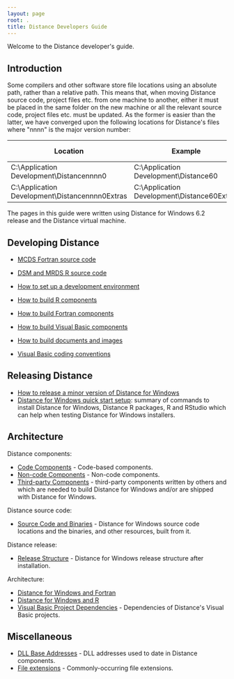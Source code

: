 ```yaml
---
layout: page
root: .
title: Distance Developers Guide
---
```


Welcome to the Distance developer's guide.

Introduction
------------

Some compilers and other software store file locations using an absolute path, rather than a relative path. This means that, when moving Distance source code, project files etc. from one machine to another, either it must be placed in the same folder on the new machine or all the relevant source code, project files etc. must be updated. As the former is easier than the latter, we have converged upon the following locations for Distance's files where "nnnn" is the major version number:

| Location | Example | Short-hand in this guide |
| -------- | ------- | ------------------------ |
| C:\Application Development\Distancennnn0 | C:\Application Development\Distance60 | %BASE% |
| C:\Application Development\Distancennnn0Extras | C:\Application Development\Distance60Extras | %BASE%Extras |

The pages in this guide were written using Distance for Windows 6.2 release and the Distance virtual machine.

Developing Distance
-------------------

* [MCDS Fortran source code](./developer/McdsSourceCode.html)
* [DSM and MRDS R source code](./developer/DsmMrdsSourceCode.html)

* [How to set up a development environment](./developer/SetUpDevelopmentEnvironment.html)
* [How to build R components](./developer/BuildR.html)
* [How to build Fortran components](./developer/BuildFortran.html)
* [How to build Visual Basic components](./developer/BuildVisualBasic.html)
* [How to build documents and images](./developer/BuildDocumentsImages.html)

* [Visual Basic coding conventions](./developer/VisualBasicCodingConventions.html)

Releasing Distance
------------------

* [How to release a minor version of Distance for Windows](./developer/ReleaseMinor.html)
* [Distance for Windows quick start setup](./developer/QuickStartSetup.html): summary of commands to install Distance for Windows, Distance R packages, R and RStudio which can help when testing Distance for Windows installers.

Architecture
------------

Distance components:

* [Code Components](./developer/CodeComponents.html) - Code-based components.
* [Non-code Components](./developer/NonCodeComponents.html) - Non-code components.
* [Third-party Components](./developer/ThirdPartyComponents.html) - third-party components written by others and which are needed to build Distance for Windows and/or are shipped with Distance for Windows. 

Distance source code:

* [Source Code and Binaries](./developer/SourceCodeAndBinaries.html) - Distance for Windows source code locations and the binaries, and other resources, built from it.

Distance release:

* [Release Structure](./developer/ReleaseStructure.html) - Distance for Windows release structure after installation.

Architecture:

* [Distance for Windows and Fortran](./developer/ArchitectureFortran.html)
* [Distance for Windows and R](./developer/ArchitectureR.html)
* [Visual Basic Project Dependencies](./developer/VisualBasicProjectDependencies.html) - Dependencies of Distance's Visual Basic projects.

Miscellaneous
-------------

* [DLL Base Addresses](./developer/DllBaseAddresses.html) - DLL addresses used to date in Distance components.
* [File extensions](./developer/FileExtensions.html) - Commonly-occurring file extensions.
